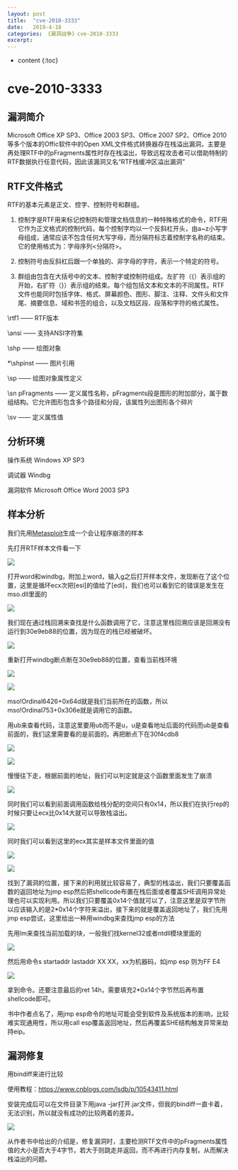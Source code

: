 ```yaml
---
layout: post
title:  "cve-2010-3333"
date:   2019-4-18
categories: 《漏洞战争》cve-2010-3333
excerpt: 
---
```


* content
{:toc}


# **cve-2010-3333**

## **漏洞简介**

Microsoft Office XP SP3、Office 2003 SP3、Office 2007 SP2、Office
2010等多个版本的Offic软件中的Open
XML文件格式转换器存在栈溢出漏洞，主要是再处理RTF中的pFragments属性时存在栈溢出，导致远程攻击者可以借助特制的RTF数据执行任意代码，因此该漏洞又名“RTF栈缓冲区溢出漏洞”

## **RTF文件格式**

RTF的基本元素是正文、控字、控制符号和群组。

1.  控制字是RTF用来标记控制符和管理文档信息的一种特殊格式的命令，RTF用它作为正文格式的控制代码，每个控制字均以一个反斜杠开头，由a~z小写字母组成，通常应该不包含任何大写字母，而分隔符标志着控制字名称的结束。它的使用格式为：字母序列<分隔符>。

2.  控制符号由反斜杠后跟一个单独的、非字母的字符，表示一个特定的符号。

3.  群组由包含在大括号中的文本、控制字或控制符组成。左扩符（{）表示组的开始，右扩符（}）表示组的结束。每个组包括文本和文本的不同属性。RTF文件也能同时包括字体、格式、屏幕颜色、图形、脚注、注释、文件头和文件尾、摘要信息、域和书签的组合，以及文档区段、段落和字符的格式属性。

\rtf1 —— RTF版本

\ansi —— 支持ANSI字符集

\shp —— 绘图对象

\*\shpinst —— 图片引用

\sp —— 绘图对象属性定义

\sn pFragments ——
定义属性名称，pFragments段是图形的附加部分，属于数组结构。它允许图形包含多个路径和分段，该属性列出图形各个碎片

\sv —— 定义属性值

## **分析环境**

操作系统 Windows XP SP3

调试器 Windbg

漏洞软件 Microsoft Office Word 2003 SP3

## **样本分析**

我们先用[Metasploit](https://tearorca.github.io/Metasploit/)生成一个会让程序崩溃的样本

先打开RTF样本文件看一下

![](<http://ww1.sinaimg.cn/large/7fb67c86ly1g25ycepl01j20z00owtav.jpg>)

打开word和windbg，附加上word，输入g之后打开样本文件，发现断在了这个位置，这里是循环ecx次把[esi]的值给了[edi]，我们也可以看到它的错误是发生在mso.dll里面的

![](<http://ww1.sinaimg.cn/large/7fb67c86ly1g25yecd0wij213s0nfdjc.jpg>)

我们现在通过栈回溯来查找是什么函数调用了它，注意这里栈回溯应该是回溯没有运行到30e9eb88的位置，因为现在的栈已经被破坏。

![](<http://ww1.sinaimg.cn/large/7fb67c86ly1g25yhnfwz0j213o0mzjut.jpg>)

重新打开windbg断点断在30e9eb88的位置，查看当前栈环境

![](<http://ww1.sinaimg.cn/large/7fb67c86ly1g25yinwr8qj214k0o7tc9.jpg>)

![](<http://ww1.sinaimg.cn/large/7fb67c86ly1g25yjcil74j20jp07j3yx.jpg>)

mso!Ordinal6426+0x64d就是我们当前所在的函数，所以mso!Ordinal753+0x306e就是调用它的函数。

用ub来查看代码，注意这里要用ub而不是u，u是查看地址后面的代码而ub是查看前面的，我们这里需要看的是前面的。再把断点下在30f4cdb8

![](<http://ww1.sinaimg.cn/large/7fb67c86ly1g25yoi1z8mj21420l6whq.jpg>)

![](<http://ww1.sinaimg.cn/large/7fb67c86ly1g25yvhi9dnj212v0o4juz.jpg>)

慢慢往下走，根据前面的地址，我们可以判定就是这个函数里面发生了崩溃

![](<http://ww1.sinaimg.cn/large/7fb67c86ly1g25yx0phv5j21400o5n0w.jpg>)

同时我们可以看到前面调用函数给栈分配的空间只有0x14，所以我们在执行rep的时候只要让ecx比0x14大就可以导致栈溢出。

![](<http://ww1.sinaimg.cn/large/7fb67c86ly1g25yz0hw0dj21330mygoy.jpg>)

同时我们可以看到这里的ecx其实是样本文件里面的值

![](<http://ww1.sinaimg.cn/large/7fb67c86ly1g25zbgkgjnj21490n8421.jpg>)

![](<http://ww1.sinaimg.cn/large/7fb67c86ly1g25zc059umj21240p3tay.jpg>)

找到了漏洞的位置，接下来的利用就比较容易了，典型的栈溢出，我们只要覆盖函数的返回地址为jmp
esp然后把shellcode布置在栈后面或者覆盖SHE调用异常处理也可以实现利用。所以我们只要覆盖0x14个值就可以了，注意这里是双字节所以应该输入的是2*0x14个字符来溢出，接下来的就是覆盖返回地址了，我们先用jmp
esp尝试，这里给出一种用windbg来查找jmp esp的方法

先用lm来查找当前加载的块，一般我们找kernel32或者ntdll模块里面的

![](<http://ww1.sinaimg.cn/large/7fb67c86ly1g25zph3yilj20ez07imxd.jpg>)

然后用命令s startaddr lastaddr XX XX，xx为机器码，如jmp esp 则为FF E4

![](<http://ww1.sinaimg.cn/large/7fb67c86ly1g25zsew233j20lp0f6t9p.jpg>)

拿到命令。还要注意最后的ret 14h，需要填充2*0x14个字节然后再布置shellcode即可。

书中作者点名了，用jmp esp命令的地址可能会受到软件及系统版本的影响，比较难实现通用性，所以用call esp覆盖返回地址，然后再覆盖SHE结构触发异常来劫持eip。

## **漏洞修复**

用bindiff来进行比较

使用教程：<https://www.cnblogs.com/lsdb/p/10543411.html>

安装完成后可以在文件目录下用java
-jar打开.jar文件，但我的bindiff一直卡着，无法识别，所以就没有成功的比较两着的差异。

![](<http://ww1.sinaimg.cn/large/7fb67c86ly1g27yew6ov3j20wr0nhtaz.jpg>)

从作者书中给出的介绍是，修复漏洞时，主要检测RTF文件中的pFragments属性值的大小是否大于4字节，若大于则跳走并返回，而不再进行内存复制，从而解决栈溢出的问题。
